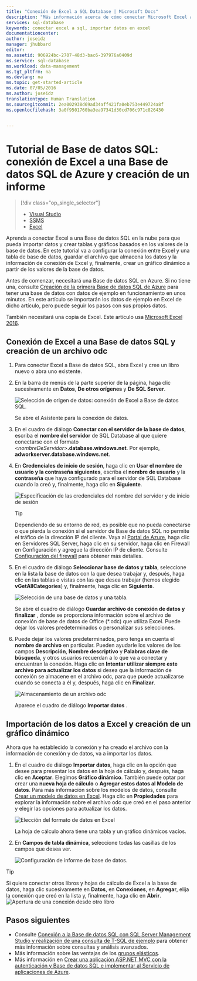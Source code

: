 ```yaml
---
title: "Conexión de Excel a SQL Database | Microsoft Docs"
description: "Más información acerca de cómo conectar Microsoft Excel a Base de datos SQL de Azure en la nube. Importación de datos en Excel para la generación de informes y la exploración de datos."
services: sql-database
keywords: conectar excel a sql, importar datos en excel
documentationcenter: 
author: joseidz
manager: jhubbard
editor: 
ms.assetid: 906924bc-2707-48d3-bac6-397976a0409d
ms.service: sql-database
ms.workload: data-management
ms.tgt_pltfrm: na
ms.devlang: na
ms.topic: get-started-article
ms.date: 07/05/2016
ms.author: joseidz
translationtype: Human Translation
ms.sourcegitcommit: 2ea002938d69ad34aff421fa0eb753e449724a8f
ms.openlocfilehash: 3a0f9501760ba3ea97341d30cd706c971c826430


---
```

# <a name="sql-database-tutorial-connect-excel-to-an-azure-sql-database-and-create-a-report"></a>Tutorial de Base de datos SQL: conexión de Excel a una Base de datos SQL de Azure y creación de un informe
> [!div class="op_single_selector"]
> * [Visual Studio](sql-database-connect-query.md)
> * [SSMS](sql-database-connect-query-ssms.md)
> * [Excel](sql-database-connect-excel.md)
> 
> 

Aprenda a conectar Excel a una Base de datos SQL en la nube para que pueda importar datos y crear tablas y gráficos basados en los valores de la base de datos. En este tutorial va a configurar la conexión entre Excel y una tabla de base de datos, guardar el archivo que almacena los datos y la información de conexión de Excel y, finalmente, crear un gráfico dinámico a partir de los valores de la base de datos.

Antes de comenzar, necesitará una Base de datos SQL en Azure. Si no tiene una, consulte [Creación de la primera Base de datos SQL de Azure](sql-database-get-started.md) para tener una base de datos con datos de ejemplo en funcionamiento en unos minutos. En este artículo se importarán los datos de ejemplo en Excel de dicho artículo, pero puede seguir los pasos con sus propios datos.

También necesitará una copia de Excel. Este artículo usa [Microsoft Excel 2016](https://products.office.com/en-US/).

## <a name="connect-excel-to-a-sql-database-and-create-an-odc-file"></a>Conexión de Excel a una Base de datos SQL y creación de un archivo odc
1. Para conectar Excel a Base de datos SQL, abra Excel y cree un libro nuevo o abra uno existente.
2. En la barra de menús de la parte superior de la página, haga clic sucesivamente en **Datos**, **De otros orígenes** y **De SQL Server**.
   
   ![Selección de origen de datos: conexión de Excel a Base de datos SQL.](./media/sql-database-connect-excel/excel_data_source.png)
   
   Se abre el Asistente para la conexión de datos.
3. En el cuadro de diálogo **Conectar con el servidor de la base de datos**, escriba el **nombre del servidor** de SQL Database al que quiere conectarse con el formato <*nombreDeServidor*>**.database.windows.net**. Por ejemplo, **adworkserver.database.windows.net**.
4. En **Credenciales de inicio de sesión**, haga clic en **Usar el nombre de usuario y la contraseña siguientes**, escriba el **nombre de usuario** y la **contraseña** que haya configurado para el servidor de SQL Database cuando la creó y, finalmente, haga clic en **Siguiente**.
   
   ![Especificación de las credenciales del nombre del servidor y de inicio de sesión](./media/sql-database-connect-excel/connect-to-server.png)
   
   > [!TIP]
   > Dependiendo de su entorno de red, es posible que no pueda conectarse o que pierda la conexión si el servidor de Base de datos SQL no permite el tráfico de la dirección IP del cliente. Vaya al [Portal de Azure](https://portal.azure.com/), haga clic en Servidores SQL Server, haga clic en su servidor, haga clic en Firewall en Configuración y agregue la dirección IP de cliente. Consulte [Configuración del firewall](sql-database-configure-firewall-settings.md) para obtener más detalles.
   > 
   > 
5. En el cuadro de diálogo **Seleccionar base de datos y tabla**, seleccione en la lista la base de datos con la que desea trabajar y, después, haga clic en las tablas o vistas con las que desea trabajar (hemos elegido **vGetAllCategories**) y, finalmente, haga clic en **Siguiente**.
   
    ![Selección de una base de datos y una tabla.](./media/sql-database-connect-excel/select-database-and-table.png)
   
    Se abre el cuadro de diálogo **Guardar archivo de conexión de datos y finalizar** , donde se proporciona información sobre el archivo de conexión de base de datos de Office (*.odc) que utiliza Excel. Puede dejar los valores predeterminados o personalizar sus selecciones.
6. Puede dejar los valores predeterminados, pero tenga en cuenta el **nombre de archivo** en particular. Pueden ayudarle los valores de los campos **Descripción**, **Nombre descriptivo** y **Palabras clave de búsqueda**, y otros usuarios recuerdan a lo que va a conectar y encuentran la conexión. Haga clic en **Intentar utilizar siempre este archivo para actualizar los datos** si desea que la información de conexión se almacene en el archivo odc, para que puede actualizarse cuando se conecta a él y, después, haga clic en **Finalizar**.
   
    ![Almacenamiento de un archivo odc](./media/sql-database-connect-excel/save-odc-file.png)
   
    Aparece el cuadro de diálogo **Importar datos** .

## <a name="import-the-data-into-excel-and-create-a-pivot-chart"></a>Importación de los datos a Excel y creación de un gráfico dinámico
Ahora que ha establecido la conexión y ha creado el archivo con la información de conexión y de datos, va a importar los datos.

1. En el cuadro de diálogo **Importar datos**, haga clic en la opción que desee para presentar los datos en la hoja de cálculo y, después, haga clic en **Aceptar**. Elegimos **Gráfico dinámico**. También puede optar por crear una **nueva hoja de cálculo** o **Agregar estos datos al Modelo de datos**. Para más información sobre los modelos de datos, consulte [Crear un modelo de datos en Excel](https://support.office.com/article/Create-a-Data-Model-in-Excel-87E7A54C-87DC-488E-9410-5C75DBCB0F7B). Haga clic en **Propiedades** para explorar la información sobre el archivo odc que creó en el paso anterior y elegir las opciones para actualizar los datos.
   
    ![Elección del formato de datos en Excel](./media/sql-database-connect-excel/import-data.png)
   
    La hoja de cálculo ahora tiene una tabla y un gráfico dinámicos vacíos.
2. En **Campos de tabla dinámica**, seleccione todas las casillas de los campos que desea ver.
   
    ![Configuración de informe de base de datos.](./media/sql-database-connect-excel/power-pivot-results.png)

> [!TIP]
> Si quiere conectar otros libros y hojas de cálculo de Excel a la base de datos, haga clic sucesivamente en **Datos**, en **Conexiones**, en **Agregar**, elija la conexión que creó en la lista y, finalmente, haga clic en **Abrir**.
> ![Apertura de una conexión desde otro libro](./media/sql-database-connect-excel/open-from-another-workbook.png)
> 
> 

## <a name="next-steps"></a>Pasos siguientes
* Consulte [Conexión a la Base de datos SQL con SQL Server Management Studio y realización de una consulta de T-SQL de ejemplo](sql-database-connect-query-ssms.md) para obtener más información sobre consultas y análisis avanzados.
* Más información sobre las ventajas de los [grupos elásticos](sql-database-elastic-pool.md).
* Más información en [Crear una aplicación ASP.NET MVC con la autenticación y Base de datos SQL e implementar al Servicio de aplicaciones de Azure](../app-service-web/web-sites-dotnet-deploy-aspnet-mvc-app-membership-oauth-sql-database.md).




<!--HONumber=Nov16_HO2-->


